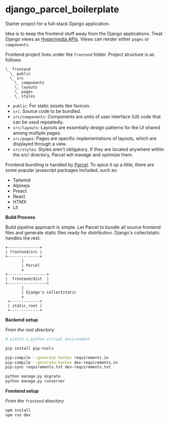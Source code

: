 # django_parcel_boilerplate

Starter project for a full-stack Django application.

Idea is to keep the frontend stuff away from the Django applications. Treat Django views as
[Hypermedia APIs](https://htmx.org/essays/hypermedia-apis-vs-data-apis). Views can render either
`pages` or `components`.

Frontend project lives under the `frontend` folder. Project structure is as follows:

```
\_ frontend
  \_ public
  \_ src
    \_ components
    \_ layouts
    \_ pages
    \_ styles
```

- ``public``: For static assets like favicon.
- ``src``: Source code to be bundled.
- ``src/components``: Components are units of user interface (UI) code that can be used repeatedly.
- ``src/layouts``: Layouts are essentially design patterns for the UI shared among multiple pages.
- ``src/pages``: Pages are specific implementations of layouts, which are displayed through a view.
- ``src/styles``: Styles aren't obligatory. If they are located anywhere within the src/ directory, Parcel will manage and optimize them.

Frontend bundling is handled by [Parcel](https://parceljs.org/). To spice it up a little, there
are some popular javascript packages included, such as:

- Tailwind
- Alpinejs
- Preact
- React
- HTMX
- Lit

**Build Process**

Build pipeline approach is simple. Let Parcel to bundle all source frontend files and generate
static files ready for distribution. Django's collectstatic handles the rest.

```
+--------------+
| frontend/src |
+--------------+
       |
       | Parcel
       v
+-----------------+
|  frontend/dist  |
+-----------------+
       |
       | Django's collectstatic
       v
 +-------------+
 | static_root |
 +-------------+
```

**Backend setup**

*From the root directory*

```bash
# within a python virtual environment

pip install pip-tools

pip-compile --generate-hashes requirements.in
pip-compile --generate-hashes dev-requirements.in
pip-sync requirements.txt dev-requirements.txt

python manage.py migrate
python manage.py runserver
```

**Frontend setup**

*From the `frontend` directory*

```bash
npm install
npm run dev
```
